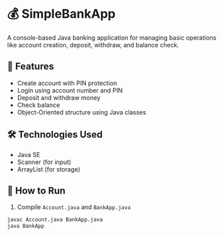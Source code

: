 # 💰 SimpleBankApp

A console-based Java banking application for managing basic operations like account creation, deposit, withdraw, and balance check.

## 🚀 Features
- Create account with PIN protection
- Login using account number and PIN
- Deposit and withdraw money
- Check balance
- Object-Oriented structure using Java classes

## 🛠 Technologies Used
- Java SE
- Scanner (for input)
- ArrayList (for storage)

## 📂 How to Run
1. Compile `Account.java` and `BankApp.java`
```bash
javac Account.java BankApp.java
java BankApp
